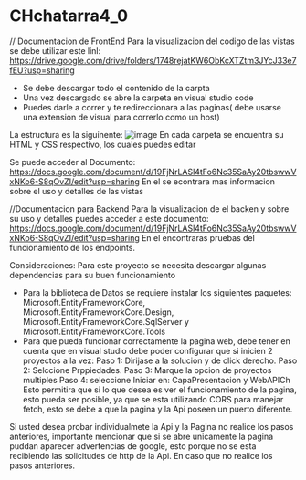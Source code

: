 # CHchatarra4_0
// Documentacion de FrontEnd
Para la visualizacion del codigo de las vistas se debe utilizar este linl: https://drive.google.com/drive/folders/1748rejatKW6ObKcXTZtm3JYcJ33e7fEU?usp=sharing
- Se debe descargar todo el contenido de la carpta
- Una vez descargado se abre la carpeta en visual studio code
- Puedes darle a correr y te redireccionara a las paginas( debe usarse una extension de visual para correrlo como un host)

La estructura es la siguinente:
![image](https://github.com/user-attachments/assets/bf3ae2f5-20c3-4541-aada-9a75948df1bc)
En cada carpeta se encuentra su HTML y CSS respectivo, los cuales puedes editar

Se puede acceder al Documento:
https://docs.google.com/document/d/19FjNrLASl4tFo6Nc35SaAy20tbswwVxNKo6-S8qOvZI/edit?usp=sharing
En el se econtrara mas informacion sobre el uso y detalles de las vistas




//Documentacion para Backend
Para la visualizacion de el backen y sobre su uso y detalles puedes acceder a este documento: https://docs.google.com/document/d/19FjNrLASl4tFo6Nc35SaAy20tbswwVxNKo6-S8qOvZI/edit?usp=sharing
En el encontraras pruebas del funcionamiento de los endpoints.

Consideraciones:
Para este proyecto se necesita descargar algunas dependencias para su buen funcionamiento
- Para la biblioteca de Datos se requiere instalar los siguientes paquetes: Microsoft.EntityFrameworkCore, Microsoft.EntityFrameworkCore.Design, Microsoft.EntityFrameworkCore.SqlServer y Microsoft.EntityFrameworkCore.Tools
- Para que pueda funcionar correctamente la pagina web, debe tener en cuenta que en visual studio debe poder configurar que si inicien 2 proyectos a la vez:
  Paso 1: Dirijase a la solucion y de click derecho.
  Paso 2: Selccione Prppiedades.
  Paso 3: Marque la opcion de proyectos multiples
  Paso 4:  seleccione Iniciar en: CapaPresentacion y WebAPICh
Esto permitira que si lo que desea es ver el funcionamiento de la pagina, esto pueda ser posible, ya que se esta utilizando CORS para manejar fetch, esto se debe a que la pagina y la Api poseen un puerto diferente.

Si usted desea probar individualmete la Api y la Pagina no realice los pasos anteriores, importante mencionar que si se abre unicamente la pagina puddan aparecer advertencias de google, esto porque no se esta recibiendo las solicitudes de http de la Api. En caso que no realice los pasos anteriores.
